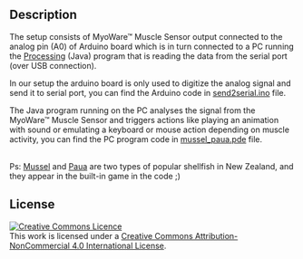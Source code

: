 ## Description
The setup consists of MyoWare™ Muscle Sensor output connected to the analog pin (A0) of Arduino board which is in turn connected to a PC running the [Processing](https://processing.org) (Java) program that is reading the data from the serial port (over USB connection).  

In our setup the arduino board is only used to digitize the analog signal and send it to serial port, you can find the Arduino code in [send2serial.ino](send2serial.ino) file.  

The Java program running on the PC analyses the signal from the MyoWare™ Muscle Sensor and triggers actions like playing an animation with sound or emulating a keyboard or mouse action depending on muscle activity, you can find the PC program code in [mussel_paua.pde](mussel_paua.pde) file.  

&nbsp;   
Ps: [Mussel](https://en.wikipedia.org/wiki/Perna_canaliculus) and [Paua](https://en.wikipedia.org/wiki/P%C4%81ua) are two types of popular shellfish in New Zealand, and they appear in the built-in game in the code ;)  

## License

[![Creative Commons Licence](https://i.creativecommons.org/l/by-nc/4.0/88x31.png)](http://creativecommons.org/licenses/by-nc/4.0/)  
This work is licensed under a [Creative Commons Attribution-NonCommercial 4.0 International License](http://creativecommons.org/licenses/by-nc/4.0/).  
